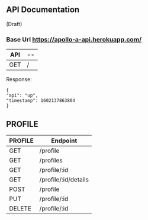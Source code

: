## API Documentation

(Draft)

### Base Url https://apollo-a-api.herokuapp.com/

| API | -- |
| --- | -- |
| GET | /  |

Response:
```
{
"api": "up",
"timestamp": 1602137863804
}
```
## PROFILE
| PROFILE | Endpoint               |
| ------- | ----------             |
| GET     | /profile               |
| GET     | /profiles              |
| GET     | /profile/:id           |
| GET     | /profile/:id/details   |
| POST    | /profile               |
| PUT     | /profile/:id           |
| DELETE  | /profile/:id           |
